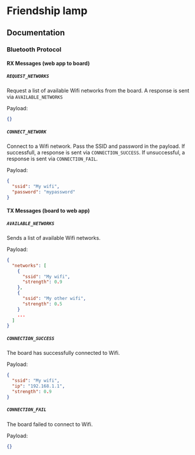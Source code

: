 # Friendship lamp

## Documentation

### Bluetooth Protocol

#### RX Messages (web app to board)

##### `REQUEST_NETWORKS`
Request a list of available Wifi networks from the board. A response is sent via `AVAILABLE_NETWORKS`

Payload:
```json
{}
```

##### `CONNECT_NETWORK`
Connect to a Wifi network. Pass the SSID and password in the payload. If successfull, a response is sent via `CONNECTION_SUCCESS`. If unsuccessful, a response is sent via `CONNECTION_FAIL`.

Payload:
```json
{
  "ssid": "My wifi",
  "password": "mypassword"
}
```

#### TX Messages (board to web app)

##### `AVAILABLE_NETWORKS`
Sends a list of available Wifi networks.

Payload:
```json
{
  "networks": [
    {
      "ssid": "My wifi",
      "strength": 0.9
    },
    {
      "ssid": "My other wifi",
      "strength": 0.5
    }
    ...
  ]
}
```

##### `CONNECTION_SUCCESS`
The board has successfully connected to Wifi.

Payload:
```json
{
  "ssid": "My wifi",
  "ip": "192.168.1.1",
  "strength": 0.9
}
```

##### `CONNECTION_FAIL`
The board failed to connect to Wifi.

Payload:
```json
{}
```